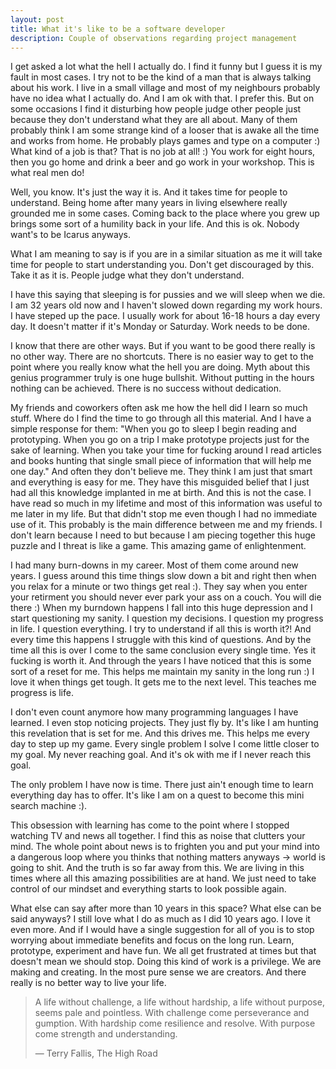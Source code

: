 ```yaml
---
layout: post
title: What it's like to be a software developer
description: Couple of observations regarding project management
---
```


I get asked a lot what the hell I actually do. I find it funny but I guess it is my fault in most cases. I try not to be the kind of a man that is always talking about his work. I live in a small village and most of my neighbours probably have no idea what I actually do. And I am ok with that.  I prefer this. But on some occasions I find it disturbing how people judge other people just because they don't understand what they are all about. Many of them probably think I am some strange kind of a looser that is awake all the time and works from home. He probably plays games and type on a computer :) What kind of a job is that? That is no job at all! :) You work for eight hours, then you go home and drink a beer and go work in your workshop. This is what real men do!

Well, you know. It's just the way it is. And it takes time for people to understand. Being home after many years in living elsewhere really grounded me in some cases. Coming back to the place where you grew up brings some sort of a humility back in your life. And this is ok. Nobody want's to be Icarus anyways.

What I am meaning to say is if you are in a similar situation as me it will take time for people to start understanding you. Don't get discouraged by this. Take it as it is. People judge what they don't understand.

I have this saying that sleeping is for pussies and we will sleep when we die. I am 32 years old now and I haven't slowed down regarding my work hours. I have steped up the pace. I usually work for about 16-18 hours a day every day. It doesn't matter if it's Monday or Saturday. Work needs to be done.

I know that there are other ways. But if you want to be good there really is no other way. There are no shortcuts. There is no easier way to get to the point where you really know what the hell you are doing. Myth about this genius programmer truly is one huge bullshit. Without putting in the hours nothing can be achieved. There is no success without dedication.

My friends and coworkers often ask me how the hell did I learn so much stuff. Where do I find the time to go through all this material. And I have a simple response for them: "When you go to sleep I begin reading and prototyping. When you go on a trip I make prototype projects just for the sake of learning. When you take your time for fucking around I read articles and books hunting that single small piece of information that will help me one day." And often they don't believe me. They think I am just that smart and everything is easy for me. They have this misguided belief that I just had all this knowledge implanted in me at birth. And this is not the case. I have read so much in my lifetime and most of this information was useful to me later in my life. But that didn't stop me even though I had no immediate use of it. This probably is the main difference between me and my friends. I don't learn because I need to but because I am piecing together this huge puzzle and I threat is like a game. This amazing game of enlightenment.

I had many burn-downs in my career. Most of them come around new years. I guess around this time things slow down a bit and right then when you relax for a minute or two things get real :). They say when you enter your retirment you should never ever park your ass on a couch. You will die there :) When my burndown happens I fall into this huge depression and I start questioning my sanity. I question my decisions. I question my progress in life. I question everything. I try to understand if all this is worth it?! And every time this happens I struggle with this kind of questions. And by the time all this is over I come to the same conclusion every single time. Yes it fucking is worth it. And through the years I have noticed that this is some sort of a reset for me. This helps me maintain my sanity in the long run :) I love it when things get tough. It gets me to the next level. This teaches me progress is life.

I don't even count anymore how many programming languages I have learned. I even stop noticing projects. They just fly by. It's like I am hunting this revelation that is set for me. And this drives me. This helps me every day to step up my game. Every single problem I solve I come little closer to my goal. My never reaching goal. And it's ok with me if I never reach this goal.

The only problem I have now is time. There just ain't enough time to learn everything day has to offer. It's like I am on a quest to become this mini search machine :).

This obsession with learning has come to the point where I stopped watching TV and news all together. I find this as noise that clutters your mind. The whole point about news is to frighten you and put your mind into a dangerous loop where you thinks that nothing matters anyways → world is going to shit. And the truth is so far away from this. We are living in this times where all this amazing possibilities are at hand. We just need to take control of our mindset and everything starts to look possible again.

What else can say after more than 10 years in this space? What else can be said anyways? I still love what I do as much as I did 10 years ago. I love it even more. And if I would have a single suggestion for all of you is to stop worrying about immediate benefits and focus on the long run. Learn, prototype, experiment and have fun. We all get frustrated at times but that doesn't mean we should stop. Doing this kind of work is a privilege. We are making and creating. In the most pure sense we are creators. And there really is no better way to live your life.

> A life without challenge, a life without hardship, a life without purpose, seems pale and pointless. With challenge come perseverance and gumption. With hardship come resilience and resolve. With purpose come strength and understanding.
>
> — Terry Fallis, The High Road
